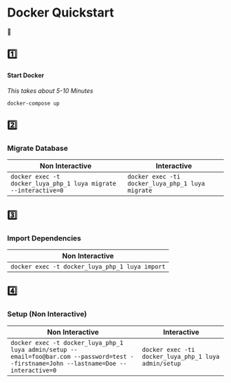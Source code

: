 # Docker Quickstart
:rocket:

## :one:
#### Start Docker

*This takes about 5-10 Minutes*

```
docker-compose up
```

## :two:

### Migrate Database

| Non Interactive | Interactive |
| --- | --- |
| `docker exec -t docker_luya_php_1 luya migrate --interactive=0` | `docker exec -ti docker_luya_php_1 luya migrate` |

## :three:

### Import Dependencies

| Non Interactive |
| --- |
| `docker exec -t docker_luya_php_1 luya import` |

## :four:

### Setup (Non Interactive)

| Non Interactive | Interactive |
| --- | --- |
| `docker exec -t docker_luya_php_1 luya admin/setup --email=foo@bar.com --password=test --firstname=John --lastname=Doe --interactive=0` | `docker exec -ti docker_luya_php_1 luya admin/setup` |

